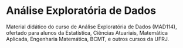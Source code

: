 # Análise Exploratória de Dados

Material didático do curso de Análise Exploratória de Dados (MAD114), ofertado para alunos da Estatística, Ciências Atuariais, Matemática Aplicada, Engenharia Matemática, BCMT, e outros cursos da UFRJ.

